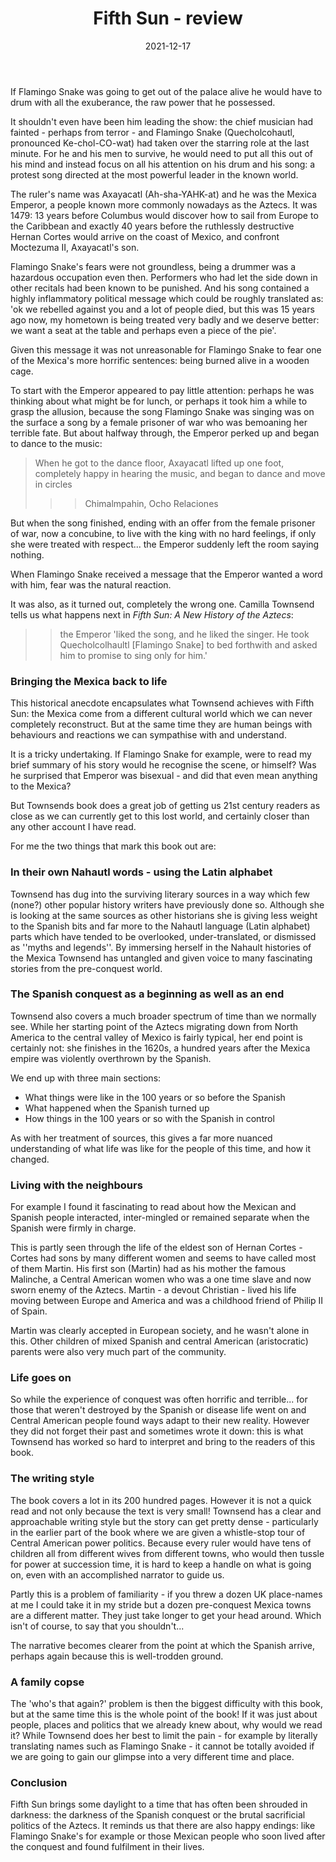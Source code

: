 ﻿---
layout: layouts/bookreview.njk

tags:
  - post
  - review

title: Fifth Sun - review
review_book_main_title: Fifth Sun
review_book_sub_title: A New History of the Aztecs
review_book_author: Camilla Townsend
review_book_author_surname: Townsend
review_book_image_url: https://res.cloudinary.com/ds2o5ecdw/image/upload/acovers/0190673060.02._SCL_.jpg
review_book_image_small_url: https://res.cloudinary.com/ds2o5ecdw/image/upload/acovers/0190673060.02._SCM_.jpg
review_publication_date: 2020-01-09
review_publisher: Oxford University Press
review_pages: 320
review_ISBN13: 978-0190673062
review_book_tags:
  - [Central and South America]
  - [Early Modern]
  - [Political, Social]
  - [Aztecs]
review_podcasts:
  - [https://www.listennotes.com/e/9f53d1b9894c49298f511852e2e9d940, History Extra podcast, Aztecs in their own words]
  - [https://www.listennotes.com/e/480194a6956647c39660060a0ca9569f, The Rest Is History, Aztecs with Camilla Townsend]
shopping_links:
  - [https://www.amazon.co.uk/dp/0190673060, Amazon UK, Amazon UK book link]
  - [https://www.amazon.com/dp/0190673060, Amazon US, Amazon US book link]
review_author: Anthony Webb
date: 2021-12-17
review_rating: ★★★★★
permalink: '/2021/12/20/fifth-sun/'
review_summary: '<p>Fifth Sun does a great job of getting us 21st century readers as close as we can currently get to the lost world of the Mexica, and certainly closer than any other account I have read.</p><p>It also brings some daylight to a time that has often been shrouded in darkness: of the Spanish conquest or the brutal sacrificial politics of the Aztecs. It reminds us that life goes on, and you may even find one or two happy endings.</p>'
---
If Flamingo Snake was going to get out of the palace alive he would have to drum with all the exuberance, the raw power that he possessed.

It shouldn't even have been him leading the show: the chief musician had fainted - perhaps from terror - and Flamingo Snake (Quecholcohautl, pronounced Ke-chol-CO-wat) had taken over the starring role at the last minute. For he and his men to survive, he would need to put all this out of his mind and instead focus on all his attention on his drum and his song: a protest song directed at the most powerful leader in the known world.

The ruler's name was Axayacatl (Ah-sha-YAHK-at) and he was the Mexica Emperor, a people known more commonly nowadays as the Aztecs. It was 1479: 13 years before Columbus would discover how to sail from Europe to the Caribbean and exactly 40 years before the ruthlessly destructive Hernan Cortes would arrive on the coast of Mexico, and confront Moctezuma II, Axayacatl's son.

Flamingo Snake's fears were not groundless, being a drummer was a hazardous occupation even then. Performers who had let the side down in other recitals had been known to be punished. And his song contained a highly inflammatory political message which could be roughly translated as: 'ok we rebelled against you and a lot of people died, but this was 15 years ago now, my hometown is being treated very badly and we deserve better: we want a seat at the table and perhaps even a piece of the pie'.

Given this message it was not unreasonable for Flamingo Snake to fear one of the Mexica's more horrific sentences: being burned alive in a wooden cage.

To start with the Emperor appeared to pay little attention: perhaps he was thinking about what might be for lunch, or perhaps it took him a while to grasp the allusion, because the song Flamingo Snake was singing was on the surface a song by a female prisoner of war who was bemoaning her terrible fate. But about halfway through, the Emperor perked up and began to dance to the music:

> When he got to the dance floor, Axayacatl lifted up one foot, completely happy in hearing the music, and began to dance and move in circles
>>>
>>> Chimalmpahin, Ocho Relaciones

But when the song finished, ending with an offer from the female prisoner of war, now a concubine, to live with the king with no hard feelings, if only she were treated with respect... the Emperor suddenly left the room saying nothing.

When Flamingo Snake received a message that the Emperor wanted a word with him, fear was the natural reaction.

It was also, as it turned out, completely the wrong one. Camilla Townsend tells us what happens next in *Fifth Sun: A New History of the Aztecs*:

>> the Emperor 'liked the song, and he liked the singer. He took Quecholcolhaultl [Flamingo Snake] to bed forthwith and asked him to promise to sing only for him.'

### Bringing the Mexica back to life

This historical anecdote encapsulates what Townsend achieves with Fifth Sun: the Mexica come from a different cultural world which we can never completely reconstruct. But at the same time they are human beings with behaviours and reactions we can sympathise with and understand.

It is a tricky undertaking. If Flamingo Snake for example, were to read my brief summary of his story would he recognise the scene, or himself? Was he surprised that Emperor was bisexual - and did that even mean anything to the Mexica?

But Townsends book does a great job of getting us 21st century readers as close as we can currently get to this lost world, and certainly closer than any other account I have read.

For me the two things that mark this book out are:

### In their own Nahautl words - using the Latin alphabet

Townsend has dug into the surviving literary sources in a way which few (none?) other popular history writers have previously done so. Although she is looking at the same sources as other historians she is giving less weight to the Spanish bits and far more to the Nahautl language (Latin alphabet) parts which have tended to be overlooked, under-translated, or dismissed as ''myths and legends''. By immersing herself in the Nahault histories of the Mexica Townsend has untangled and given voice to many fascinating stories from the pre-conquest world.

### The Spanish conquest as a beginning as well as an end

Townsend also covers a much broader spectrum of time than we normally see. While her starting point of the Aztecs migrating down from North America to the central valley of Mexico is fairly typical, her end point is certainly not: she finishes in the 1620s, a hundred years after the Mexica empire was violently overthrown by the Spanish.

We end up with three main sections:
- What things were like in the 100 years or so before the Spanish
- What happened when the Spanish turned up
- How things in the 100 years or so with the Spanish in control

As with her treatment of sources, this gives a far more nuanced understanding of what life was like for the people of this time, and how it changed.

### Living with the neighbours

For example I found it fascinating to read about how the Mexican and Spanish people interacted, inter-mingled or remained separate when the Spanish were firmly in charge.

This is partly seen through the life of the eldest son of Hernan Cortes - Cortes had sons by many different women and seems to have called most of them Martin. His first son (Martin) had as his mother the famous Malinche, a Central American women who was a one time slave and now sworn enemy of the Aztecs. Martin - a devout Christian - lived his life moving between Europe and America and was a childhood friend of Philip II of Spain.

Martin was clearly accepted in European society, and he wasn't alone in this. Other children of mixed Spanish and central American (aristocratic) parents were also very much part of the community.

### Life goes on

So while the experience of conquest was often horrific and terrible... for those that weren't destroyed by the Spanish or disease life went on and Central American people found ways adapt to their new reality. However they did not forget their past and sometimes wrote it down: this is what Townsend has worked so hard to interpret and bring to the readers of this book.

### The writing style

The book covers a lot in its 200 hundred pages. However it is not a quick read and not only because the text is very small! Townsend has a clear and approachable writing style but the story can get pretty dense - particularly in the earlier part of the book where we are given a whistle-stop tour of Central American power politics. Because every ruler would have tens of children all from different wives from different towns, who would then tussle for power at succession time, it is hard to keep a handle on what is going on, even with an accomplished narrator to guide us.

Partly this is a problem of familiarity - if you threw a dozen UK place-names at me I could take it in my stride but a dozen pre-conquest Mexica towns are a different matter. They just take longer to get your head around. Which isn't of course, to say that you shouldn't...

The narrative becomes clearer from the point at which the Spanish arrive, perhaps again because this is well-trodden ground.

### A family copse

The 'who's that again?' problem is then the biggest difficulty with this book, but at the same time this is the whole point of the book! If it was just about people, places and politics that we already knew about, why would we read it? While Townsend does her best to limit the pain - for example by literally translating names such as Flamingo Snake - it cannot be totally avoided if we are going to gain our glimpse into a very different time and place.

### Conclusion

Fifth Sun brings some daylight to a time that has often been shrouded in darkness: the darkness of the Spanish conquest or the brutal sacrificial politics of the Aztecs. It reminds us that there are also happy endings: like Flamingo Snake's for example or those Mexican people who soon lived after the conquest and found fulfilment in their lives.